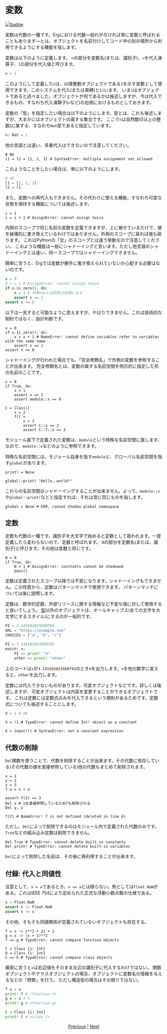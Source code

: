# 変数

[![badge](https://img.shields.io/endpoint.svg?url=https%3A%2F%2Fgezf7g7pd5.execute-api.ap-northeast-1.amazonaws.com%2Fdefault%2Fsource_up_to_date%3Fowner%3Derg-lang%26repos%3Derg%26ref%3Dmain%26path%3Ddoc/EN/syntax/02_name.md%26commit_hash%3Dd6bbb910151e054643ce1a8c01ab7c579db2d705)](https://gezf7g7pd5.execute-api.ap-northeast-1.amazonaws.com/default/source_up_to_date?owner=erg-lang&repos=erg&ref=main&path=doc/EN/syntax/02_name.md&commit_hash=d6bbb910151e054643ce1a8c01ab7c579db2d705)

変数は代数の一種です。Ergにおける代数―紛れがなければ単に変数と呼ばれることもあります―とは、オブジェクトを名前付けしてコード中の別の場所から利用できるようにする機能を指します。

変数は以下のように定義します。
`n`の部分を変数名(または、識別子)、`=`を代入演算子、`1`の部分を代入値と呼びます。

```python
n = 1
```

このようにして定義した`n`は、以降整数オブジェクトである`1`を示す変数として使用できます。このシステムを代入(または束縛)といいます。
いま`1`はオブジェクトであると述べました。オブジェクトが何であるかは後述しますが、今は代入できるもの、すなわち代入演算子(`=`など)の右側におけるものとしておきます。

変数の「型」を指定したい場合は以下のようにします。型とは、これも後述しますが、大まかにはオブジェクトの属する集合です。
ここで`n`は自然数(0以上の整数)に属する、すなわち`Nat`型であると指定しています。

```python
n: Nat = 1
```

他の言語とは違い、多重代入はできないので注意してください。

```python,compile_fail
# NG
l1 = l2 = [1, 2, 3] # SyntaxError: multiple assignment not allowed
```

このようなことをしたい場合は、単に以下のようにします。

```python
# OK
l1 = [1, 2, 3]
l2 = l1
```

また、変数への再代入もできません。その代わりに使える機能、すなわち可変な状態を保持する機能については後述します。

```python,compile_fail
i = 1
i = i + 1 # AssignError: cannot assign twice
```

内側のスコープで同じ名前の変数を定義できますが、上に被せているだけで、値を破壊的に書き換えているわけではありません。外側のスコープに戻れば値も戻ります。
これはPythonの「文」のスコープとは違う挙動なので注意してください。
このような機能は一般にシャドーイングと言います。ただし他言語のシャドーイングとは違い、同一スコープではシャドーイングできません。

簡単に言うと、Ergでは変数が勝手に書き換えられていないか心配する必要はないのです。

```python
x = 0
# x = 1 # AssignError: cannot assign twice
if x.is_zero(), do:
    x = 1 # 外側のxとは同名の別物になる
    assert x == 1
assert x == 0
```

以下は一見すると可能なように思えますが、やはりできません。これは技術的な制約ではなく、設計判断です。

```python,compile_fail
x = 0
if x.is_zero(), do:
    x = x + 1 # NameError: cannot define variables refer to variables with the same name
    assert x == 1
assert x == 0
```

シャドーイングが行われた場合でも、「完全修飾名」で外側の変数を参照することが出来ます。
完全修飾名とは、変数の属する名前空間を明示的に指定した形の名前のことです。

```erg
x = 0
if True, do:
    x = 1
    assert x == 1
    assert module::x == 0

C = Class()
    x = 2
    f() =
        x = 3
        assert C::x == 2
        assert C::f::x == 3
```

モジュール直下で定義された変数は、`module`という特殊な名前空間に属します。なので、`module::x`などのように参照できます。

特殊な名前空間には、モジュール自身を指す`module`と、グローバル名前空間を指す`global`があります。

```erg
print! = None

global::print! "Hello, world!"
```

これらの名前空間はシャドーイングすることが出来ません。よって、`module::x`や`global::print!`などと指定すれば、それは常に同じものを指します。

```erg,compile_fail
global = None # ERR, cannot shadow global namespace
```

## 定数

定数も代数の一種です。識別子を大文字で始めると定数として扱われます。一度定義したら変わらないので、定数と呼ばれます。
`N`の部分を定数名(または、識別子)と呼びます。その他は変数と同じです。

```python,compile_fail
N = 0
if True, do:
    N = 1 # AssignError: constants cannot be shadowed
    pass()
```

定数は定義されたスコープ以降では不変になります。シャドーイングもできません。この性質から、定数はパターンマッチで使用できます。
パターンマッチについては後に説明します。

定数は、数学的定数、外部リソースに関する情報など不変な値に対して使用すると良いでしょう。
[型](./type/01_type_system.md)以外のオブジェクトは、オールキャップス(全ての文字を大文字にするスタイル)にするのが一般的です。

```python
PI = 3.141592653589793
URL = "https://example.com"
CHOICES = ["a", "b", "c"]
```

```python
PI = 3.141592653589793
match! x:
    PI => print! "π"
    other => print! "other"
```

上のコードは`x`が`3.141592653589793`のとき`π`を出力します。`x`を他の数字に変えると、`other`を出力します。

定数には代入できないものがあります。可変オブジェクトなどです。詳しくは後述しますが、可変オブジェクトは内容を変更することができるオブジェクトです。
これは定数には定数式のみを代入できるという規則があるためです。定数式についても後述することとします。

```python
X = 1 # OK
```

```python,compile_fail
X = !1 # TypeError: cannot define Int! object as a constant
```

```python,compile_fail
X = input!() # SyntaxError: not a constant expression
```

## 代数の削除

`Del`関数を使うことで、代数を削除することが出来ます。その代数に依存している(その代数の値を直接参照している)他の代数もまとめて削除されます。

```python,checker_ignore
x = 1
y = 2
z = 3
f a = x + a

assert f(2) == 3
Del x # xを直接参照しているためfも削除される
Del y, z

f(2) # NameError: f is not defined (deleted in line 6)
```

ただし、`Del`によって削除できるのはモジュール内で定義された代数のみです。`True`などの組み込み定数は削除できません。

```python,compile_fail
Del True # TypeError: cannot delete built-in constants
Del print! # TypeError: cannot delete built-in variables
```

`Del`によって削除した名前は、その後に再利用することが出来ます。

## 付録: 代入と同値性

注意として、`x = a`であるとき、`x == a`とは限らない。例としては`Float.NaN`がある。これはIEEE 754により定められた正式な浮動小数点数の仕様である。

```python
x = Float.NaN
assert x != Float.NaN
assert x != x
```

その他、そもそも同値関係が定義されていないオブジェクトも存在する。

```python,compile_fail
f = x -> x**2 + 2x + 1
g = x -> (x + 1)**2
f == g # TypeError: cannot compare function objects

C = Class {i: Int}
D = Class {i: Int}
C == D # TypeError: cannot compare class objects
```

厳密に言うと`=`は右辺値をそのまま左辺の識別子に代入するわけではない。
関数オブジェクトやクラスオブジェクトの場合、オブジェクトに変数名の情報を与えるなどの「修飾」を行う。
ただし構造型の場合はその限りではない。

```python
f x = x
print! f # <function f>
g x = x + 1
print! g # <function g>

C = Class {i: Int}
print! C # <class C>
```

<p align='center'>
    <a href='./01_literal.md'>Previous</a> | <a href='./03_declaration.md'>Next</a>
</p>
